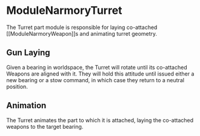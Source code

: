 # ModuleNarmoryTurret
The Turret part module is responsible for laying co-attached [[ModuleNarmoryWeapon]]s and animating turret geometry.

## Gun Laying
Given a bearing in worldspace, the Turret will rotate until its co-attached Weapons are aligned with it. They will hold this attitude until issued either a new bearing or a stow command, in which case they return to a neutral position.

## Animation
The Turret animates the part to which it is attached, laying the co-attached weapons to the target bearing.